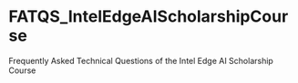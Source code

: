 # FATQS_IntelEdgeAIScholarshipCourse
Frequently Asked Technical Questions of the Intel Edge AI Scholarship Course
